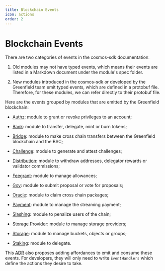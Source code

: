 ```yaml
---
title: Blockchain Events
icon: actions
order: 2
---
```


# Blockchain Events

There are two categories of events in the cosmos-sdk documentation:

1. Old modules may not have typed events, which means their events are listed in a 
Markdown document under the module's spec folder.

2. New modules introduced in the cosmos-sdk or developed by the Greenfield team emit typed events, 
  which are defined in a protobuf file. Therefore, for these modules, we can refer directly to their protobuf file.

Here are the events grouped by modules that are emitted by the Greenfield blockchain:

* [Authz](https://github.com/bnb-chain/gnfd-cosmos-sdk/blob/master/proto/cosmos/authz/v1beta1/event.proto): module to grant or revoke privileges to an account;

* [Bank](https://github.com/bnb-chain/gnfd-cosmos-sdk/blob/master/x/bank/spec/04_events.md): module to transfer, delegate, mint or burn tokens;

* [Bridge](https://github.com/bnb-chain/greenfield/blob/master/proto/greenfield/bridge/event.proto): module to make cross chain transfers between the Greenfield blockchain and the BSC;

* [Challenge](https://github.com/bnb-chain/greenfield/blob/master/proto/greenfield/challenge/events.proto): module to generate and attest challenges;

* [Distribution](https://github.com/bnb-chain/gnfd-cosmos-sdk/blob/master/x/distribution/spec/06_events.md): module to withdraw addresses, delegator rewards or validator commissions;

* [Feegrant](https://github.com/bnb-chain/gnfd-cosmos-sdk/blob/master/x/feegrant/spec/04_events.md): module to manage allowances;

* [Gov](https://github.com/bnb-chain/gnfd-cosmos-sdk/blob/master/x/gov/spec/04_events.md): module to submit proposal or vote for proposals;

* [Oracle](https://github.com/bnb-chain/gnfd-cosmos-sdk/blob/master/proto/cosmos/oracle/v1/event.proto): module to claim cross chain packages;

* [Payment](https://github.com/bnb-chain/greenfield/blob/master/proto/greenfield/payment/events.proto): module to manage the streaming payment; 

* [Slashing](https://github.com/bnb-chain/gnfd-cosmos-sdk/blob/master/x/slashing/spec/06_events.md): module to penalize users of the chain;

* [Storage Provider](https://github.com/bnb-chain/greenfield/blob/develop/proto/greenfield/sp/events.proto): module to manage storage providers;

* [Storage](https://github.com/bnb-chain/greenfield/blob/master/proto/greenfield/storage/events.proto): module to manage buckets, objects or groups;

* [Staking](https://github.com/bnb-chain/gnfd-cosmos-sdk/blob/master/x/staking/spec/07_events.md): module to delegate.


This [ADR](https://github.com/bnb-chain/greenfield-cosmos-sdk/blob/master/docs/architecture/adr-032-typed-events.md) also 
proposes adding affordances to emit and consume these events. For developers, they will only need to write `EventHandlers`
which define the actions they desire to take.